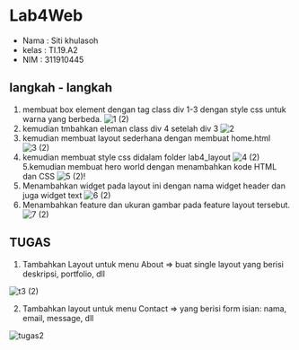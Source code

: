 
# Lab4Web

- Nama  :  Siti khulasoh
- kelas :  TI.19.A2
- NIM   :  311910445

## langkah - langkah  
1. membuat box element dengan tag class div 1-3  dengan style css untuk warna yang berbeda.
![1 (2)](https://user-images.githubusercontent.com/56240533/115361496-d69d8a00-a1ea-11eb-89b6-ce0e28fb6829.png)
2. kemudian tmbahkan eleman class div 4 setelah div 3
![2](https://user-images.githubusercontent.com/56240533/115361509-d8ffe400-a1ea-11eb-9015-37139c319100.png)
3. kemudian  membuat layout sederhana dengan membuat home.html 
![3 (2)](https://user-images.githubusercontent.com/56240533/115361562-e5843c80-a1ea-11eb-96a1-04f103ddbf2b.png)
4. kemudian membuat style css didalam folder lab4_layout
![4 (2)](https://user-images.githubusercontent.com/56240533/115361567-e74e0000-a1ea-11eb-9771-966c5e6befe7.png)
5.kemudian membuat hero world dengan menambahkan  kode HTML dan CSS
![5 (2)](https://user-images.githubusercontent.com/56240533/115361569-e74e0000-a1ea-11eb-81d8-d06bda50ec94.png)!
6. Menambahkan widget pada layout ini dengan nama  widget header dan juga widget text 
![6 (2)](https://user-images.githubusercontent.com/56240533/115361592-ecab4a80-a1ea-11eb-856b-8a92c370c25c.png)
7. Menambahkan feature dan ukuran gambar pada feature layout tersebut.
![7 (2)](https://user-images.githubusercontent.com/56240533/115361604-ef0da480-a1ea-11eb-812b-67ec3d7b5a6e.png)

## TUGAS 

1. Tambahkan Layout untuk menu About => buat single layout yang berisi deskripsi, portfolio, dll

![t3 (2)](https://user-images.githubusercontent.com/56240533/115498332-934d2500-a297-11eb-823f-c596d5959e30.png)

2. Tambahkan layout untuk menu Contact => yang berisi form isian: nama, email, message, dll

![tugas2](https://user-images.githubusercontent.com/56240533/115408740-52172f80-a21b-11eb-9d1b-2df9c5fdd1f0.png)




